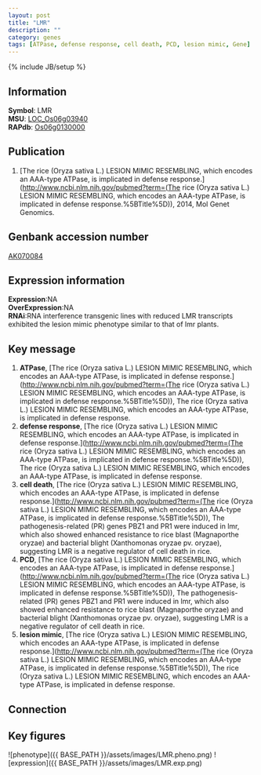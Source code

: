 ```yaml
---
layout: post
title: "LMR"
description: ""
category: genes
tags: [ATPase, defense response, cell death, PCD, lesion mimic, Gene]
---
```

{% include JB/setup %}

## Information
__Symbol__: LMR  
__MSU__: [LOC_Os06g03940](http://rice.plantbiology.msu.edu/cgi-bin/ORF_infopage.cgi?orf=LOC_Os06g03940)  
__RAPdb__: [Os06g0130000](http://rapdb.dna.affrc.go.jp/viewer/gbrowse_details/irgsp1?name=Os06g0130000)  

## Publication
1. [The rice (Oryza sativa L.) LESION MIMIC RESEMBLING, which encodes an AAA-type ATPase, is implicated in defense response.](http://www.ncbi.nlm.nih.gov/pubmed?term=(The rice (Oryza sativa L.) LESION MIMIC RESEMBLING, which encodes an AAA-type ATPase, is implicated in defense response.%5BTitle%5D)), 2014, Mol Genet Genomics.

## Genbank accession number
[AK070084](http://www.ncbi.nlm.nih.gov/nuccore/AK070084)

## Expression information
__Expression__:NA  
__OverExpression__:NA  
__RNAi__:RNA interference transgenic lines with reduced LMR transcripts exhibited the lesion mimic phenotype similar to that of lmr plants.  

## Key message
1. __ATPase__, [The rice (Oryza sativa L.) LESION MIMIC RESEMBLING, which encodes an AAA-type ATPase, is implicated in defense response.](http://www.ncbi.nlm.nih.gov/pubmed?term=(The rice (Oryza sativa L.) LESION MIMIC RESEMBLING, which encodes an AAA-type ATPase, is implicated in defense response.%5BTitle%5D)), The rice (Oryza sativa L.) LESION MIMIC RESEMBLING, which encodes an AAA-type ATPase, is implicated in defense response.
2. __defense response__, [The rice (Oryza sativa L.) LESION MIMIC RESEMBLING, which encodes an AAA-type ATPase, is implicated in defense response.](http://www.ncbi.nlm.nih.gov/pubmed?term=(The rice (Oryza sativa L.) LESION MIMIC RESEMBLING, which encodes an AAA-type ATPase, is implicated in defense response.%5BTitle%5D)), The rice (Oryza sativa L.) LESION MIMIC RESEMBLING, which encodes an AAA-type ATPase, is implicated in defense response.
3. __cell death__, [The rice (Oryza sativa L.) LESION MIMIC RESEMBLING, which encodes an AAA-type ATPase, is implicated in defense response.](http://www.ncbi.nlm.nih.gov/pubmed?term=(The rice (Oryza sativa L.) LESION MIMIC RESEMBLING, which encodes an AAA-type ATPase, is implicated in defense response.%5BTitle%5D)), The pathogenesis-related (PR) genes PBZ1 and PR1 were induced in lmr, which also showed enhanced resistance to rice blast (Magnaporthe oryzae) and bacterial blight (Xanthomonas oryzae pv. oryzae), suggesting LMR is a negative regulator of cell death in rice.
4. __PCD__, [The rice (Oryza sativa L.) LESION MIMIC RESEMBLING, which encodes an AAA-type ATPase, is implicated in defense response.](http://www.ncbi.nlm.nih.gov/pubmed?term=(The rice (Oryza sativa L.) LESION MIMIC RESEMBLING, which encodes an AAA-type ATPase, is implicated in defense response.%5BTitle%5D)), The pathogenesis-related (PR) genes PBZ1 and PR1 were induced in lmr, which also showed enhanced resistance to rice blast (Magnaporthe oryzae) and bacterial blight (Xanthomonas oryzae pv. oryzae), suggesting LMR is a negative regulator of cell death in rice.
5. __lesion mimic__, [The rice (Oryza sativa L.) LESION MIMIC RESEMBLING, which encodes an AAA-type ATPase, is implicated in defense response.](http://www.ncbi.nlm.nih.gov/pubmed?term=(The rice (Oryza sativa L.) LESION MIMIC RESEMBLING, which encodes an AAA-type ATPase, is implicated in defense response.%5BTitle%5D)), The rice (Oryza sativa L.) LESION MIMIC RESEMBLING, which encodes an AAA-type ATPase, is implicated in defense response.

## Connection

## Key figures
![phenotype]({{ BASE_PATH }}/assets/images/LMR.pheno.png)
![expression]({{ BASE_PATH }}/assets/images/LMR.exp.png)



